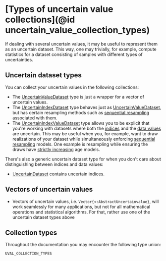 # [Types of uncertain value collections](@id uncertain_value_collection_types)

If dealing with several uncertain values, it may be useful to represent them
as an uncertain dataset. This way, one may trivially, for example, compute
statistics for a dataset consisting of samples with different types of
uncertainties.

## Uncertain dataset types

You can collect your uncertain values in the following collections:

- The [UncertainValueDataset](uncertain_value_dataset.md) type is 
    just a wrapper for a vector of uncertain values.
- The [UncertainIndexDataset](uncertain_index_dataset.md) type 
    behaves just as [UncertainValueDataset](uncertain_value_dataset.md), but has certain resampling methods such as [sequential resampling](../resampling/sequential/resampling_uncertaindatasets_sequential) associated with them.
- The [UncertainIndexValueDataset](uncertain_indexvalue_dataset.md) 
    type allows you to be explicit that you're working with datasets where both the 
    [indices](uncertain_index_dataset.md) and the 
    [data values](uncertain_value_dataset.md) are uncertain. 
    This may be useful when you, for example, want to draw realizations of your 
    dataset while simultaneously enforcing 
    [sequential resampling](../resampling/sequential/resampling_uncertaindatasets_sequential.md) 
    models. One example is resampling while ensuring the draws have 
    [strictly increasing](../resampling/sequential/resampling_indexvalue_sequential.md) 
    age models.

There's also a generic uncertain dataset type for when you don't care about distinguishing 
between indices and data values:

- [UncertainDataset](uncertain_dataset.md) contains uncertain indices.

## Vectors of uncertain values

- Vectors of uncertain values, i.e. `Vector{<:AbstractUncertainvalue}`, will work 
    seamlessly for many applications, but not for all mathematical operations and statistical 
    algorithms. For that, rather use one of the uncertain dataset types above

## Collection types

Throughout the documentation you may encounter the following type union:

```@docs
UVAL_COLLECTION_TYPES
```
